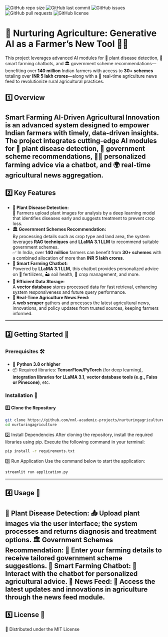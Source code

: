 ![GitHub repo size](https://img.shields.io/github/repo-size/Rushikesh-Gude/Nurturing-Agriculture-AI)
![GitHub last commit](https://img.shields.io/github/last-commit/Rushikesh-Gude/Nurturing-Agriculture-AI)
![GitHub issues](https://img.shields.io/github/issues/Rushikesh-Gude/Nurturing-Agriculture-AI)
![GitHub pull requests](https://img.shields.io/github/issues-pr/Rushikesh-Gude/Nurturing-Agriculture-AI)
![GitHub license](https://img.shields.io/github/license/Rushikesh-Gude/Nurturing-Agriculture-AI)
# 🌱 Nurturing Agriculture: Generative AI as a Farmer’s New Tool 🤖🚜
This project leverages advanced AI modules for 🌿 plant disease detection, 🤝 smart farming chatbots, and 🏛️ government scheme recommendations—benefiting over **140 million** Indian farmers with access to **30+ schemes** totaling over **INR 5 lakh crores**—along with a 📢 real-time agriculture news feed to revolutionize rural agricultural practices.
## 1️⃣ Overview  
**Smart Farming AI-Driven Agricultural Innovation** is an advanced system designed to empower Indian farmers with timely, data-driven insights. The project integrates cutting-edge AI modules for 🌾 plant disease detection, 🎯 government scheme recommendations, 🧑‍🌾 personalized farming advice via a chatbot, and 🌍 real-time agricultural news aggregation.
---
## 2️⃣ Key Features  
- **🌿 Plant Disease Detection:**  
  📸 Farmers upload plant images for analysis by a deep learning model that identifies diseases early and suggests treatment to prevent crop loss.  
- **🏛️ Government Schemes Recommendation:**  
  By processing details such as crop type and land area, the system leverages **RAG techniques** and **LLaMA 3.1 LLM** to recommend suitable government schemes.  
  ✅ In India, over **140 million** farmers can benefit from **30+ schemes** with a combined allocation of more than **INR 5 lakh crores**.
- **🤖 Smart Farming Chatbot:**  
  Powered by **LLaMA 3.1 LLM**, this chatbot provides personalized advice on 🌱 fertilizers, 🏜️ soil health, 🌾 crop management, and more.
- **💾 Efficient Data Storage:**  
  A **vector database** stores processed data for fast retrieval, enhancing system responsiveness and future query performance.
- **📰 Real-Time Agriculture News Feed:**  
  A **web scraper** gathers and processes the latest agricultural news, innovations, and policy updates from trusted sources, keeping farmers informed.
---
## 3️⃣ Getting Started 🚀  
### Prerequisites 🛠️  
- 🐍 **Python 3.8 or higher**  
- 📦 Required libraries: **TensorFlow/PyTorch** (for deep learning), **integration libraries for LLaMA 3.1**, **vector database tools (e.g., Faiss or Pinecone)**, etc.  
### Installation 🔧  
#### 1️⃣ Clone the Repository  
```bash
git clone https://github.com/nml-academic-projects/nurturingagriculture.git
cd nurturingagriculture
```
2️⃣ Install Dependencies
After cloning the repository, install the required libraries using pip. Execute the following command in your terminal:
```bash
pip install -r requirements.txt
```
3️⃣ Run Application
Use the command below to start the application:
```bash
streamlit run application.py
```
---
## 4️⃣ Usage 📌
🌿 Plant Disease Detection:
📤 Upload plant images via the user interface; the system processes and returns diagnosis and treatment options.
🏛️ Government Schemes Recommendation:
📝 Enter your farming details to receive tailored government scheme suggestions.
🤖 Smart Farming Chatbot:
💬 Interact with the chatbot for personalized agricultural advice.
📰 News Feed:
📢 Access the latest updates and innovations in agriculture through the news feed module.
--- 
## 5️⃣ License 📜
📄 Distributed under the MIT License
